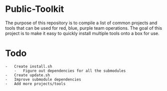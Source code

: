 # Public-Toolkit
The purpose of this repository is to compile a list of common projects and tools that can be used for red, blue, purple team operations. The goal of this project is to make it easy to quickly install multiple tools onto a box for use.

# Todo
    -   Create install.sh
        -   Figure out dependencies for all the submodules
    -   Create update.sh
    -   Improve submodule dependencies
    -   Add more projects/tools
